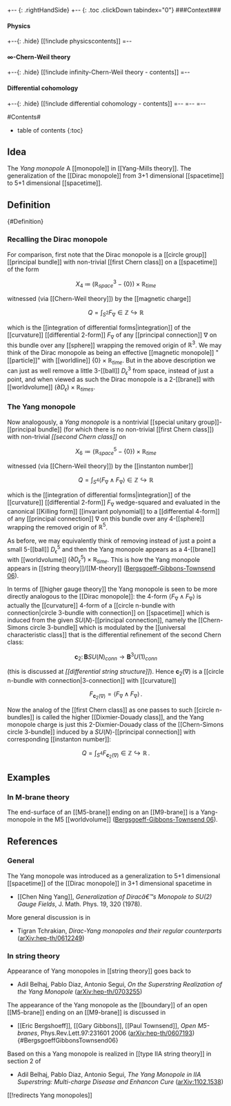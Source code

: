 
+-- {: .rightHandSide}
+-- {: .toc .clickDown tabindex="0"}
###Context###
#### Physics
+--{: .hide}
[[!include physicscontents]]
=--
#### $\infty$-Chern-Weil theory
+--{: .hide}
[[!include infinity-Chern-Weil theory - contents]]
=--
#### Differential cohomology
+--{: .hide}
[[!include differential cohomology - contents]]
=--
=--
=--



#Contents#
* table of contents
{:toc}

## Idea

The _Yang monopole_ A [[monopole]] in [[Yang-Mills theory]].
The generalization of the [[Dirac monopole]] from 3+1 dimensional [[spacetime]] to 5+1 dimensional [[spacetime]].

## Definition
 {#Definition}

### Recalling the Dirac monopole

For comparison, first note that the Dirac monopole is a [[circle group]] [[principal bundle]] with non-trivial [[first Chern class]] on a [[spacetime]] of the form

$$
  X_4 \;\coloneqq\; (\mathbb{R}^3_{space} - \{0\}) \times \mathbb{R}_{time}
$$

witnessed (via [[Chern-Weil theory]]) by the [[magnetic charge]]

$$
  Q = \int_{S^2} F_\nabla \in \mathbb{Z} \hookrightarrow \mathbb{R}
$$

which is the [[integration of differential forms|integration]] of the [[curvature]] [[differential 2-form]] $F_\nabla$ of any [[principal connection]] $\nabla$ on this bundle over any [[sphere]] wrapping the removed origin of $\mathbb{R}^3$. We may think of the Dirac monopole as being an effective [[magnetic monopole]] "[[particle]]" with [[worldline]] $\{0\} \times \mathbb{R}_{time}$. But in the above description we can just as well remove a little 3-[[ball]] $D^3_\epsilon$ from space, instead of just a point, and when viewed as such the Dirac monopole is a 2-[[brane]] with [[worldvolume]] $(\partial D_\epsilon) \times \mathbb{R}_{times}$.

### The Yang monopole

Now analogously, a _Yang monopole_ is a nontrivial [[special unitary group]]-[[principal bundle]] (for which there is no non-trivial [[first Chern class]]) with non-trivial _[[second Chern class]]_ on 

$$
  X_6 \coloneqq (\mathbb{R}^5_{space} - \{0\}) \times \mathbb{R}_{time}
$$

witnessed (via [[Chern-Weil theory]]) by the [[instanton number]]

$$
  Q = \int_{S^4} \langle F_\nabla \wedge F_\nabla\rangle \in \mathbb{Z} \hookrightarrow \mathbb{R}
$$

which is the [[integration of differential forms|integration]] of the [[curvature]] [[differential 2-form]] $F_\nabla$ wedge-squared and evaluated in the canonical [[Killing form]] [[invariant polynomial]] to a [[differential 4-form]] of any [[principal connection]] $\nabla$ on this bundle over any 4-[[sphere]] wrapping the removed origin of $\mathbb{R}^5$.

As before, we may equivalently think of removing instead of just a point a small 5-[[ball]] $D_{\epsilon}^5$ and then the Yang monopole appears as a 4-[[brane]] with [[worldvolume]] $(\partial D_\epsilon^5) \times \mathbb{R}_{time}$. This is how the Yang monopole appears in [[string theory]]/[[M-theory]] ([Bergsgoeff-Gibbons-Townsend 06](BergsgoeffGibbonsTownsend06)).

In terms of [[higher gauge theory]] the Yang monopole is seen to be more directly analogous to the [[Dirac monopole]]: the 4-form $\langle F_\nabla \wedge F_\nabla\rangle$ is actually the [[curvature]] 4-form of a [[circle n-bundle with connection|circle 3-bundle with connection]] on [[spacetime]] which is induced from the given $SU(N)$-[[principal connection]], namely the [[Chern-Simons circle 3-bundle]] which is modulated by the [[universal characteristic class]] that is the differential refinement of the second Chern class:

$$
  \mathbf{c}_2 \colon \mathbf{B}SU(N)_{conn} \to \mathbf{B}^3 U(1)_{conn}
$$

(this is discussed at _[[differential string structure]]_). Hence $\mathbf{c}_2(\nabla)$ is a [[circle n-bundle with connection|3-connection]] with [[curvature]] 

$$
  F_{\mathbf{c}_2(\nabla)} =  \langle F_\nabla \wedge F_\nabla \rangle
  \,.
$$

Now the analog of the [[first Chern class]] as one passes to such [[circle n-bundles]] is called the higher [[Dixmier-Douady class]], and the Yang monopole charge is just this 2-Dixmier-Douady class of the [[Chern-Simons circle 3-bundle]] induced by a $SU(N)$-[[principal connection]] with corresponding [[instanton number]]:

$$
  Q = \int_{S^4} F_{\mathbf{c}_2(\nabla)} \in \mathbb{Z} \hookrightarrow \mathbb{R}
  \,. 
$$



## Examples

### In M-brane theory

The end-surface of an [[M5-brane]] ending on an [[M9-brane]] is a Yang-monopole in the M5 [[worldvolume]] ([Bergsgoeff-Gibbons-Townsend 06](#BergsgoeffGibbonsTownsend06)).

## References

### General

The Yang monopole was introduced as a generalization to 5+1 dimensional [[spacetime]] of the [[Dirac monopole]] in 3+1 dimensional spacetime in

* [[Chen Ning Yang]], _Generalization of Diracâ€™s Monopole to $SU(2)$ Gauge Fields_,  J. Math. Phys. 19, 320 (1978).


More general discussion is in 

* Tigran Tchrakian, _Dirac-Yang monopoles and their regular counterparts_ ([arXiv:hep-th/0612249](http://arxiv.org/abs/hep-th/0612249))

### In string theory

Appearance of Yang monopoles in [[string theory]] goes back to 

* Adil Belhaj, Pablo Diaz, Antonio Segui, _On the Superstring Realization of the Yang Monopole_ ([arXiv:hep-th/0703255](http://arxiv.org/abs/hep-th/0703255))

The appearance of the Yang monopole as the [[boundary]] of an open [[M5-brane]] ending on an [[M9-brane]] is discussed in

* [[Eric Bergshoeff]], [[Gary Gibbons]], [[Paul Townsend]], _Open M5-branes_, Phys.Rev.Lett.97:231601 2006 ([arXiv:hep-th/0607193](http://arxiv.org/abs/hep-th/0607193))
 {#BergsgoeffGibbonsTownsend06}

Based on this a Yang monopole is realized in [[type IIA string theory]] in section 2 of

* Adil Belhaj, Pablo Diaz, Antonio Segui, _The Yang Monopole in IIA Superstring: Multi-charge Disease and Enhancon Cure_ ([arXiv:1102.1538](http://arxiv.org/abs/1102.1538))


[[!redirects Yang monopoles]]